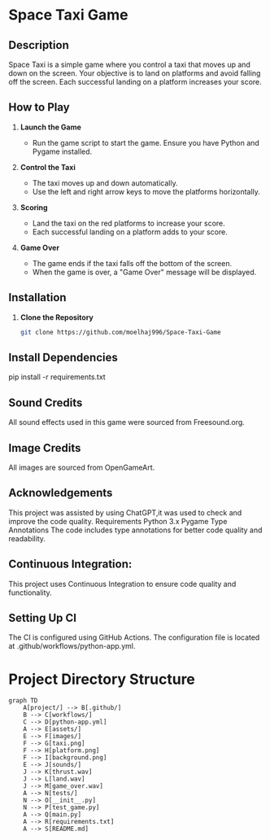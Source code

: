 # Space Taxi Game

## Description

Space Taxi is a simple game where you control a taxi that moves up and down on the screen. Your objective is to land on platforms and avoid falling off the screen. Each successful landing on a platform increases your score.

## How to Play

1. **Launch the Game**
   - Run the game script to start the game. Ensure you have Python and Pygame installed.

2. **Control the Taxi**
   - The taxi moves up and down automatically.
   - Use the left and right arrow keys to move the platforms horizontally.

3. **Scoring**
   - Land the taxi on the red platforms to increase your score.
   - Each successful landing on a platform adds to your score.

4. **Game Over**
   - The game ends if the taxi falls off the bottom of the screen.
   - When the game is over, a "Game Over" message will be displayed.

## Installation

1. **Clone the Repository**
   ```sh
   git clone https://github.com/moelhaj996/Space-Taxi-Game
## Install Dependencies

pip install -r requirements.txt



## Sound Credits
All sound effects used in this game were sourced from  Freesound.org.

## Image Credits
All images are sourced from OpenGameArt.
## Acknowledgements
This project was assisted by using ChatGPT,it was used to check and improve the code quality.
Requirements
Python 3.x
Pygame
Type Annotations
The code includes type annotations for better code quality and readability.

## Continuous Integration:
This project uses Continuous Integration to ensure code quality and functionality.

## Setting Up CI
The CI is configured using GitHub Actions. The configuration file is located at .github/workflows/python-app.yml.



# Project Directory Structure

```mermaid
graph TD
    A[project/] --> B[.github/]
    B --> C[workflows/]
    C --> D[python-app.yml]
    A --> E[assets/]
    E --> F[images/]
    F --> G[taxi.png]
    F --> H[platform.png]
    F --> I[background.png]
    E --> J[sounds/]
    J --> K[thrust.wav]
    J --> L[land.wav]
    J --> M[game_over.wav]
    A --> N[tests/]
    N --> O[__init__.py]
    N --> P[test_game.py]
    A --> Q[main.py]
    A --> R[requirements.txt]
    A --> S[README.md]
